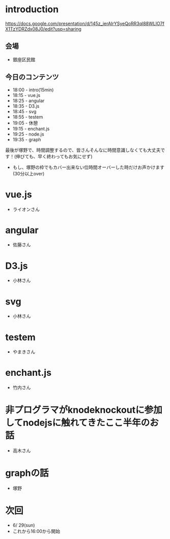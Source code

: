 # introduction

https://docs.google.com/presentation/d/145z_ierAIrYSyeQoRR3ql88WLIO7fX1TzYDRZdx08J0/edit?usp=sharing

## 会場

- 銀座区民館

## 今日のコンテンツ

- 18:00 - intro(15min)
- 18:15 - vue.js
- 18:25 - angular
- 18:35 - D3.js
- 18:45 - svg
- 18:55 - testem
- 19:05 - 休憩
- 19:15 - enchant.js
- 19:25 - node.js
- 19:35 - graph


最後が塚野で、時間調整するので、皆さんそんなに時間意識しなくても大丈夫です！(伸びても、早く終わってもお気にせず)

- もし、塚野の枠でもカバー出来ない位時間オーバーした時だけお声かけます(30分以上over)

# vue.js

- ライオンさん

# angular

- 佐藤さん


# D3.js

- 小林さん

# svg

- 小林さん

# testem

- やまきさん

# enchant.js

- 竹内さん

# 非プログラマがknodeknockoutに参加してnodejsに触れてきたここ半年のお話

- 高木さん


# graphの話


- 塚野



# 次回

- 6/ 29(sun)
- これから16:00から開始

